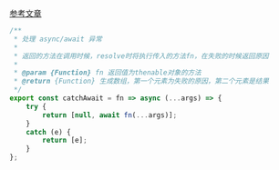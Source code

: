 
[参考文章](https://juejin.cn/post/7011299888465969166)
```js
/**
 * 处理 async/await 异常
 *
 * 返回的方法在调用时候，resolve时将执行传入的方法fn，在失败的时候返回原因
 *
 * @param {Function} fn 返回值为thenable对象的方法
 * @return {Function} 生成数组，第一个元素为失败的原因，第二个元素是结果
 */
export const catchAwait = fn => async (...args) => {
    try {
        return [null, await fn(...args)];
    }
    catch (e) {
        return [e];
    }
};
```